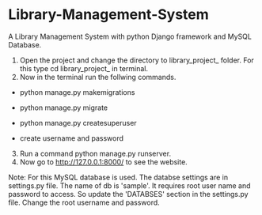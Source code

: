 # Library-Management-System
A Library Management System with python Django framework and MySQL Database.

1. Open the project and change the directory to library_project_ folder. For this type cd library_project_ in terminal.
2. Now in the terminal run the follwing commands.

- python manage.py makemigrations
- python manage.py migrate
- python manage.py createsuperuser

- create username and password

3. Run a command python manage.py runserver.
3. Now go to http://127.0.0.1:8000/ to see the website.

Note:
For this MySQL database is used. The databse settings are in settings.py file. 
The name of db is 'sample'. It requires root user name and password to access.
So update the 'DATABSES' section in the settings.py file. Change the root username and password.
